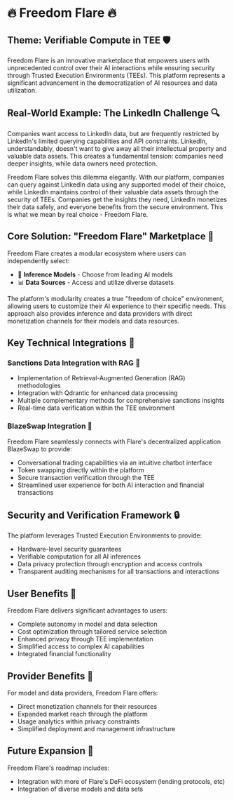 # 🔥 Freedom Flare 🔥

## Theme: Verifiable Compute in TEE 🛡️

Freedom Flare is an innovative marketplace that empowers users with unprecedented control over their AI interactions while ensuring security through Trusted Execution Environments (TEEs). This platform represents a significant advancement in the democratization of AI resources and data utilization.

## Real-World Example: The LinkedIn Challenge 🔍

Companies want access to LinkedIn data, but are frequently restricted by LinkedIn's limited querying capabilities and API constraints. LinkedIn, understandably, doesn't want to give away all their intellectual property and valuable data assets. This creates a fundamental tension: companies need deeper insights, while data owners need protection.

Freedom Flare solves this dilemma elegantly. With our platform, companies can query against LinkedIn data using any supported model of their choice, while LinkedIn maintains control of their valuable data assets through the security of TEEs. Companies get the insights they need, LinkedIn monetizes their data safely, and everyone benefits from the secure environment. This is what we mean by real choice - Freedom Flare.

## Core Solution: "Freedom Flare" Marketplace 🚀

Freedom Flare creates a modular ecosystem where users can independently select:

- 🤖 **Inference Models** - Choose from leading AI models
- 📊 **Data Sources** - Access and utilize diverse datasets

The platform's modularity creates a true "freedom of choice" environment, allowing users to customize their AI experience to their specific needs. This approach also provides inference and data providers with direct monetization channels for their models and data resources.

## Key Technical Integrations 📱

### Sanctions Data Integration with RAG 📑
- Implementation of Retrieval-Augmented Generation (RAG) methodologies
- Integration with Qdrantic for enhanced data processing
- Multiple complementary methods for comprehensive sanctions insights
- Real-time data verification within the TEE environment

### BlazeSwap Integration 💱
Freedom Flare seamlessly connects with Flare's decentralized application BlazeSwap to provide:
- Conversational trading capabilities via an intuitive chatbot interface
- Token swapping directly within the platform
- Secure transaction verification through the TEE
- Streamlined user experience for both AI interaction and financial transactions

## Security and Verification Framework 🔒

The platform leverages Trusted Execution Environments to provide:
- Hardware-level security guarantees
- Verifiable computation for all AI inferences
- Data privacy protection through encryption and access controls
- Transparent auditing mechanisms for all transactions and interactions

## User Benefits 👥

Freedom Flare delivers significant advantages to users:
- Complete autonomy in model and data selection
- Cost optimization through tailored service selection
- Enhanced privacy through TEE implementation
- Simplified access to complex AI capabilities
- Integrated financial functionality

## Provider Benefits 💼

For model and data providers, Freedom Flare offers:
- Direct monetization channels for their resources
- Expanded market reach through the platform
- Usage analytics within privacy constraints
- Simplified deployment and management infrastructure

## Future Expansion 🌱

Freedom Flare's roadmap includes:
- Integration with more of Flare's DeFi ecosystem (lending protocols, etc)
- Integration of diverse models and data sets